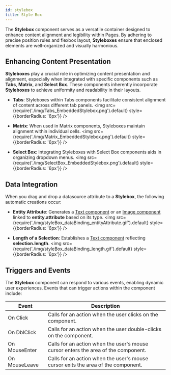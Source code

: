 ```yaml
---
id: stylebox
title: Style Box
---
```


The **Stylebox** component serves as a versatile container designed to enhance content alignment and legibility within Pages. By adhering to precise position rules and flexbox layout, **Styleboxes** ensure that enclosed elements are well-organized and visually harmonious.


## Enhancing Content Presentation

**Styleboxes** play a crucial role in optimizing content presentation and alignment, especially when integrated with specific components such as **Tabs**, **Matrix**, and **Select Box**. These components inherently incorporate **Styleboxes** to achieve uniformity and readability in their layouts.

- **Tabs**: Styleboxes within Tabs components facilitate consistent alignment of content across different tab panels.
<img src={require('./img/Tabs_EmbeddedStylebox.png').default} style={{borderRadius: '6px'}} />

- **Matrix**: When used in Matrix components, Styleboxes maintain alignment within individual cells.
<img src={require('./img/Matrix_EmbeddedStylebox.png').default} style={{borderRadius: '6px'}} />

- **Select Box**: Integrating Styleboxes with Select Box components aids in organizing dropdown menus.
<img src={require('./img/SelectBox_EmbeddedStylebox.png').default} style={{borderRadius: '6px'}} />


## Data Integration
When you drag and drop a datasource attribute to a **Stylebox**, the following automatic creations occur:

- **Entity Attribute**: Generates a [Text component](text.md) or an [Image component](image.md) linked to **entity.attribute** based on its type.
<img src={require('./img/styleBox_dataBinding_entityAttribute.gif').default} style={{borderRadius: '6px'}} />

- **Length of a Selection**: Establishes a [Text component](text.md) reflecting **selection.length**.
<img src={require('./img/styleBox_dataBinding_length.gif').default} style={{borderRadius: '6px'}} />


## Triggers and Events

The **Stylebox** component can respond to various events, enabling dynamic user experiences. Events that can trigger actions within the component include:

|Event|Description|
|---|---|
|On Click| Calls for an action when the user clicks on the component. |
|On DblClick| Calls for an action when the user double-clicks on the component. |
|On MouseEnter| Calls for an action when the user's mouse cursor enters the area of the component. |
|On MouseLeave| Calls for an action when the user's mouse cursor exits the area of the component. |